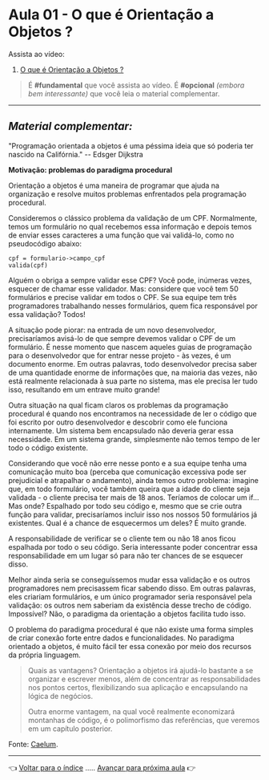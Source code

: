 # Aula 01 - O que é Orientação a Objetos ?

Assista ao vídeo:

  1. [O que é Orientação a Objetos ?](https://youtu.be/KlIL63MeyMY?t=274)

> É **#fundamental** que você assista ao vídeo. É **#opcional** _(embora bem interessante)_ que você leia o material complementar.

---

## _Material complementar:_

"Programação orientada a objetos é uma péssima ideia que só poderia ter nascido na Califórnia." -- Edsger Dijkstra

**Motivação: problemas do paradigma procedural**

Orientação a objetos é uma maneira de programar que ajuda na organização e resolve muitos problemas enfrentados pela programação procedural.

Consideremos o clássico problema da validação de um CPF. Normalmente, temos um formulário no qual recebemos essa informação e depois temos de enviar esses caracteres a uma função que vai validá-lo, como no pseudocódigo abaixo:

```
cpf = formulario->campo_cpf
valida(cpf)
```

Alguém o obriga a sempre validar esse CPF? Você pode, inúmeras vezes, esquecer de chamar esse validador. Mas: considere que você tem 50 formulários e precise validar em todos o CPF. Se sua equipe tem três programadores trabalhando nesses formulários, quem fica responsável por essa validação? Todos!

A situação pode piorar: na entrada de um novo desenvolvedor, precisaríamos avisá-lo de que sempre devemos validar o CPF de um formulário. É nesse momento que nascem aqueles guias de programação para o desenvolvedor que for entrar nesse projeto - às vezes, é um documento enorme. Em outras palavras, todo desenvolvedor precisa saber de uma quantidade enorme de informações que, na maioria das vezes, não está realmente relacionada à sua parte no sistema, mas ele precisa ler tudo isso, resultando em um entrave muito grande!

Outra situação na qual ficam claros os problemas da programação procedural é quando nos encontramos na necessidade de ler o código que foi escrito por outro desenvolvedor e descobrir como ele funciona internamente. Um sistema bem encapsulado não deveria gerar essa necessidade. Em um sistema grande, simplesmente não temos tempo de ler todo o código existente.

Considerando que você não erre nesse ponto e a sua equipe tenha uma comunicação muito boa (perceba que comunicação excessiva pode ser prejudicial e atrapalhar o andamento), ainda temos outro problema: imagine que, em todo formulário, você também queira que a idade do cliente seja validada - o cliente precisa ter mais de 18 anos. Teríamos de colocar um if... Mas onde? Espalhado por todo seu código e, mesmo que se crie outra função para validar, precisaríamos incluir isso nos nossos 50 formulários já existentes. Qual é a chance de esquecermos um deles? É muito grande.

A responsabilidade de verificar se o cliente tem ou não 18 anos ficou espalhada por todo o seu código. Seria interessante poder concentrar essa responsabilidade em um lugar só para não ter chances de se esquecer disso.

Melhor ainda seria se conseguíssemos mudar essa validação e os outros programadores nem precisassem ficar sabendo disso. Em outras palavras, eles criariam formulários, e um único programador seria responsável pela validação: os outros nem saberiam da existência desse trecho de código. Impossível? Não, o paradigma da orientação a objetos facilita tudo isso.

O problema do paradigma procedural é que não existe uma forma simples de criar conexão forte entre dados e funcionalidades. No paradigma orientado a objetos, é muito fácil ter essa conexão por meio dos recursos da própria linguagem.

> Quais as vantagens?
> Orientação a objetos irá ajudá-lo bastante a se organizar e escrever menos, além de concentrar as responsabilidades nos pontos certos, flexibilizando sua aplicação e encapsulando na lógica de negócios.
> 
> Outra enorme vantagem, na qual você realmente economizará montanhas de código, é o polimorfismo das referências, que veremos em um capítulo posterior.

Fonte: [Caelum](https://www.caelum.com.br/apostila-java-orientacao-objetos/orientacao-a-objetos-basica#motivacao-problemas-do-paradigma-procedural).

---

👈 [Voltar para o índice](../README.md) ..... [Avançar para próxima aula](../aula02/aula.md) 👉